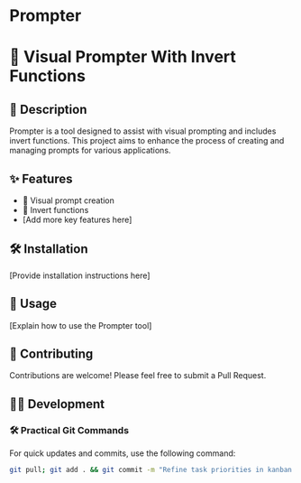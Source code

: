 # Prompter

# 🎨 Visual Prompter With Invert Functions

## 📄 Description

Prompter is a tool designed to assist with visual prompting and includes invert functions. This project aims to enhance the process of creating and managing prompts for various applications.

## ✨ Features

- 🎨 Visual prompt creation
- 🔄 Invert functions
- [Add more key features here]

## 🛠️ Installation

[Provide installation instructions here]

## 🚀 Usage

[Explain how to use the Prompter tool]

## 🤝 Contributing

Contributions are welcome! Please feel free to submit a Pull Request.

## 🧑‍💻 Development

### 🛠️ Practical Git Commands

For quick updates and commits, use the following command:

```bash
git pull; git add . && git commit -m "Refine task priorities in kanban board" && git push
```

